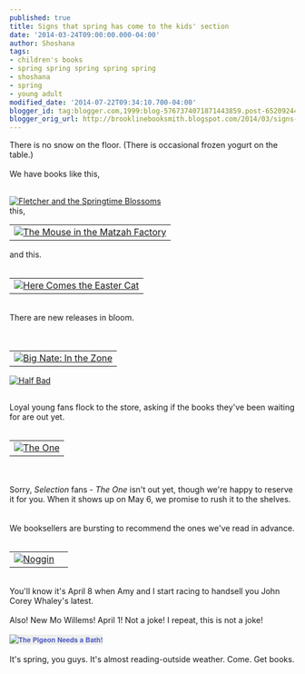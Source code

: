 ```yaml
---
published: true
title: Signs that spring has come to the kids' section
date: '2014-03-24T09:00:00.000-04:00'
author: Shoshana
tags:
- children's books
- spring spring spring spring spring
- shoshana
- spring
- young adult
modified_date: '2014-07-22T09:34:10.700-04:00'
blogger_id: tag:blogger.com,1999:blog-5767374071871443859.post-6520924466898689062
blogger_orig_url: http://brooklinebooksmith.blogspot.com/2014/03/signs-that-spring-has-come-to-kids.html
---
```


There is no snow on the floor. (There is occasional frozen yogurt on the table.)<br /><br />We have books like this,<br /><br /><div class="abaproduct-image"><a href="http://www.brooklinebooksmith-shop.com/book/v/9780061688553"><img src="http://images.booksense.com/images/books/553/688/FC9780061688553.JPG" title="Fletcher and the Springtime Blossoms" /></a>&nbsp;</div><div class="abaproduct-image"></div><div class="abaproduct-image">this,</div><div class="abaproduct-image"></div><div class="abaproduct-image"><table id="aba-search-results-table"><tbody><tr><td valign="top"><div class="abaproduct-image"><a href="http://www.brooklinebooksmith-shop.com/book/v/9781580130486"><img src="http://images.booksense.com/images/books/486/130/FC9781580130486.JPG" title="The Mouse in the Matzah Factory" /></a> </div></td></tr></tbody></table></div>and this.<br /><br /><table id="aba-search-results-table"><tbody><tr><td valign="top"><div class="abaproduct-image"><a href="http://www.brooklinebooksmith-shop.com/book/v/9780803739390"><img src="http://images.booksense.com/images/books/390/739/FC9780803739390.JPG" title="Here Comes the Easter Cat" /></a> </div></td></tr></tbody></table><br />There are new releases in bloom.<br /><br /><div class="abaproduct-image"><a href="http://www.brooklinebooksmith-shop.com/book/v/9780375870231"></a><br /><table id="aba-search-results-table"><tbody><tr><td valign="top"><div class="abaproduct-image"><a href="http://www.brooklinebooksmith-shop.com/book/v/9780061996658"><img src="http://images.booksense.com/images/books/658/996/FC9780061996658.JPG" title="Big Nate: In the Zone" /></a> </div></td></tr></tbody></table></div><div class="abaproduct-image"><div class="abaproduct-image"><a href="http://www.brooklinebooksmith-shop.com/book/v/9780670016785"><img src="http://images.booksense.com/images/books/785/016/FC9780670016785.JPG" title="Half Bad" /></a> </div><a class="thickbox initThickbox-processed" href="http://images.indiebound.com/231/870/9780375870231.jpg" rel="field_image_cache_0" title="Sparky!"><img src="http://images.booksense.com/images/books/231/870/FC9780375870231.JPG" title="" /></a>          <br /><div id="google-book-preview"><span id="__GBS_Button0"></span>      </div></div><h2>      </h2>Loyal young fans flock to the store, asking if the books they've been waiting for are out yet.<br /><br /><table id="aba-search-results-table"><tbody><tr><td valign="top"><div class="abaproduct-image"><a href="http://www.brooklinebooksmith-shop.com/book/v/9780062059994"><img src="http://images.booksense.com/images/books/994/059/FC9780062059994.JPG" title="The One" /></a> </div></td></tr></tbody></table><br /><br />Sorry, <i>Selection </i>fans - <i>The One </i>isn't out yet, though we're happy to reserve it for you. When it shows up on May 6, we promise to rush it to the shelves.<br /><br /><br />We booksellers are bursting to recommend the ones we've read in advance. <br /><br /><table id="aba-search-results-table"><tbody><tr><td valign="top"><div class="abaproduct-image"><a href="http://www.brooklinebooksmith-shop.com/book/v/9781442458727"><img src="http://images.booksense.com/images/books/727/458/FC9781442458727.JPG" title="Noggin" /></a> </div></td>  <td><br /></td></tr></tbody></table><br />You'll know it's April 8 when Amy and I start racing to handsell you John Corey Whaley's latest.<br /><br />Also! New Mo Willems! April 1! Not a joke! I repeat, this is not a joke!<br /><br /><a href="http://www.brooklinebooksmith-shop.com/book/v/9781423190875" style="background-color: #eeeeee; color: #4b5cc3; font-family: 'Helvetica neue', Helvetica, Arial, Verdana, sans-serif; font-size: 12px; font-weight: bold; line-height: 18px; text-align: center; text-decoration: none;"><img src="http://images.booksense.com/images/books/875/190/FC9781423190875.JPG" style="border: 0px;" title="The Pigeon Needs a Bath!" /></a><br /><br />It's spring, you guys. It's almost reading-outside weather. Come. Get books.